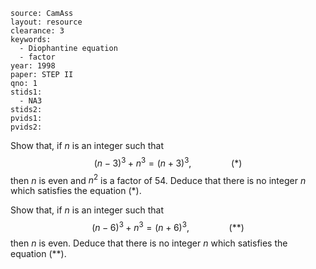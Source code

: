 ````
source: CamAss
layout: resource
clearance: 3
keywords: 
  - Diophantine equation
  - factor
year: 1998
paper: STEP II
qno: 1
stids1:
  - NA3
stids2:
pvids1:
pvids2:

````
Show that, if $n$ is an integer such that $$(n-3)^3+n^3=(n+3)^3,\qquad\qquad(\ast)$$ then $n$ is even and $n^2$ is a factor of $54$. Deduce that there is no integer $n$ which satisfies the equation $(\ast)$.

Show that, if $n$ is an integer such that $$(n-6)^3+n^3=(n+6)^3,\qquad\qquad(\ast\ast)$$ then $n$ is even. Deduce that there is no integer $n$ which satisfies the equation $(\ast\ast)$.

